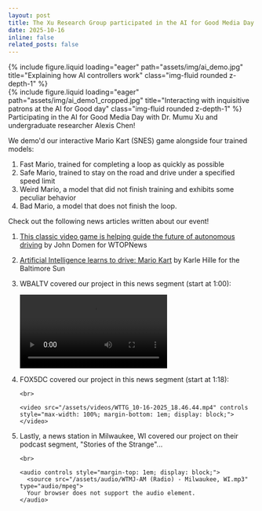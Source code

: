 ```yaml
---
layout: post
title: The Xu Research Group participated in the AI for Good Media Day at UMD College Park!
date: 2025-10-16
inline: false
related_posts: false
---
```


<div class="row">
  <div class="col-sm mt-3 mt-md-0">
    {% include figure.liquid loading="eager" path="assets/img/ai_demo.jpg" title="Explaining how AI controllers work" class="img-fluid rounded z-depth-1" %}
  </div>
  <div class="col-sm mt-3 mt-md-0">
    {% include figure.liquid loading="eager" path="assets/img/ai_demo1_cropped.jpg" title="Interacting with inquisitive patrons at the AI for Good day" class="img-fluid rounded z-depth-1" %}
  </div>
</div>

<div class="caption">
    Participating in the AI for Good Media Day with Dr. Mumu Xu and undergraduate researcher Alexis Chen!
</div>


We demo'd our interactive Mario Kart (SNES) game alongside four trained models:

1. Fast Mario, trained for completing a loop as quickly as possible
2. Safe Mario, trained to stay on the road and drive under a specified speed limit
3. Weird Mario, a model that did not finish training and exhibits some peculiar behavior
4. Bad Mario, a model that does not finish the loop.

Check out the following news articles written about our event!

1. [This classic video game is helping guide the future of autonomous driving](https://wtop.com/maryland/2025/10/can-a-video-game-help-autonomous-driving-programs-learn-how-to-drive/) by John Domen for WTOPNews
2. [Artificial Intelligence learns to drive: Mario Kart](https://www.baltimoresun.com/2025/10/18/ai-drives-mariokart/) by Karle Hille for the Baltimore Sun
3. WBALTV covered our project in this news segment (start at 1:00):

    <video src="/assets/videos/WBAL_10-16-2025_17.46.11.mp4" controls style="max-width: 100%; display: block; margin: 0.5em 0 1em;"></video>
    
<ol start="4">
  <li>
    FOX5DC covered our project in this news segment (start at 1:18):

    <br>

    <video src="/assets/videos/WTTG_10-16-2025_18.46.44.mp4" controls style="max-width: 100%; margin-bottom: 1em; display: block;"></video>
  </li>
  <li>
    Lastly, a news station in Milwaukee, WI covered our project on their podcast segment, "Stories of the Strange"...

    <br>

    <audio controls style="margin-top: 1em; display: block;">
      <source src="/assets/audio/WTMJ-AM (Radio) - Milwaukee, WI.mp3" type="audio/mpeg">
      Your browser does not support the audio element.
    </audio>
  </li>
</ol>
